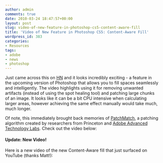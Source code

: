```yaml
---
author: admin
comments: true
date: 2010-03-24 18:47:57+00:00
layout: post
slug: video-of-new-feature-in-photoshop-cs5-content-aware-fill
title: 'Video of New Feature in Photoshop CS5: Content-Aware Fill'
wordpress_id: 383
categories:
- Resources
tags:
- adobe
- news
- photoshop
---
```


Just came across this on [HN](http://news.ycombinator.com/) and it looks incredibly exciting - a feature in the upcoming version of Photoshop that allows you to fill spaces seamlessly and intelligently.  The video highlights using it for removing unwanted artifacts (instead of using the spot healing tool) and patching large chunks of an image.<!-- more -->  It looks like it can be a bit CPU intensive when calculating larger areas, however achieving the same effect manually would take much, much longer.



Of note, this immediately brought back memories of [PatchMatch](http://www.cs.princeton.edu/gfx/pubs/Barnes_2009_PAR/index.php), a patching algorithm created by researchers from Princeton and [Adobe Advanced Technology Labs](http://www.adobe.com/technology/people/seattle/shechtman.html).  Check out the video below:





#### Update: New Video!


Here is a new video of the new Content-Aware fill that just surfaced on YouTube (thanks Matt!):


